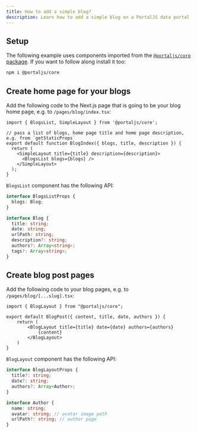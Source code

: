 ```yaml
---
title: How to add a simple blog?
description: Learn how to add a simple blog on a PortalJS data portal
---
```


## Setup

The following example uses components imported from the [`@portaljs/core` package](https://www.npmjs.com/package/@portaljs/core). If you want to follow along install it too:

```sh
npm i @portaljs/core
```

## Create home page for your blogs

Add the following code to the Next.js page that is going to be your blog home page, e.g. to `/pages/blog/index.tsx`:

```tsx
import { BlogsList, SimpleLayout } from '@portaljs/core';

// pass a list of blogs, home page title and home page description, e.g. from `getStaticProps`
export default function BlogIndex({ blogs, title, description }) {
  return (
    <SimpleLayout title={title} description={description}>
      <BlogsList blogs={blogs} />
    </SimpleLayout>
  );
}
```

`BlogsList` component has the following API:

```ts
interface BlogsListProps {
  blogs: Blog;
}

interface Blog {
  title: string;
  date: string;
  urlPath: string;
  description?: string;
  authors?: Array<string>;
  tags?: Array<string>;
}
```

## Create blog post pages

Add the following code to your blog pages, e.g. to `/pages/blog/[...slug].tsx`:

```tsx
import { BlogLayout } from "@portaljs/core";

export default BlogPost({ content, title, date, authors }) {
	return (
		<BlogLayout title={title} date={date} authors={authors}
			{content}
		</BlogLayout>
	)
}
```

`BlogLayout` component has the following API:

```ts
interface BlogLayoutProps {
  title?: string;
  date?: string;
  authors?: Array<Author>;
}

interface Author {
  name: string;
  avatar: string; // avatar image path
  urlPath?: string; // author page
}
```
